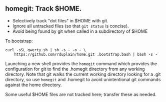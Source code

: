 homegit: Track $HOME.
---------------------

* Selectively track "dot files" in $HOME with git.
* Ignore all untracked files (so that `git status` is concise).
* Avoid being found by git when called in a subdirectory of $HOME

To bootstrap:

    curl -sSL qwerty.sh | sh -s - -o - \
        https://github.com/rduplain/home.git .bootstrap.bash | bash -s -

Launching a new shell provides the `homegit` command which provides the
configuration for git to find the .homegit directory from any working
directory. Note that git walks the current working directory looking for a
.git directory, so use `homegit` and .homegit to avoid unintentional git
commands against the home directory.

Some useful $HOME files are not tracked here; transfer these as needed.
